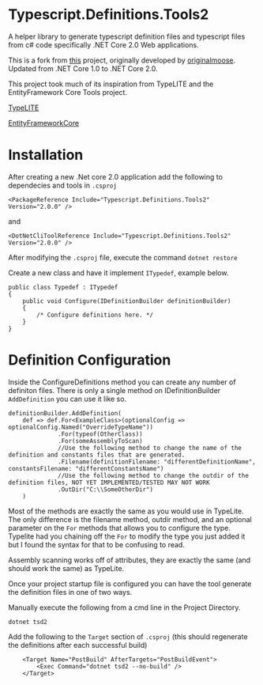 # Typescript.Definitions.Tools2

A helper library to generate typescript definition files and typescript files from c# code specifically .NET Core 2.0 Web applications.

This is a fork from [this](https://github.com/originalmoose/Typescript.Definitions.Tools) project, originally developed by [originalmoose](https://github.com/originalmoose).
Updated from .NET Core 1.0 to .NET Core 2.0.

This project took much of its inspiration from TypeLITE and the EntityFramework Core Tools project.

[TypeLITE](http://type.litesolutions.net/)

[EntityFrameworkCore](https://github.com/aspnet/EntityFramework)

# Installation

After creating a new .Net core 2.0 application add the following to dependecies and tools in `.csproj`
    
    <PackageReference Include="Typescript.Definitions.Tools2" Version="2.0.0" />

and

    <DotNetCliToolReference Include="Typescript.Definitions.Tools2" Version="2.0.0" />

After modifying the `.csproj` file, execute the command `dotnet restore`

Create a new class and have it implement `ITypedef`, example below.

    public class Typedef : ITypedef
    {
        public void Configure(IDefinitionBuilder definitionBuilder)
        {
        	/* Configure definitions here. */
        }
    }

# Definition Configuration

Inside the ConfigureDefinitions method you can create any number of definiton files. There is only a single method on IDefinitionBuilder `AddDefinition` you can use it like so.

    definitionBuilder.AddDefinition(
        def => def.For<ExampleClass>(optionalConfig => optionalConfig.Named("OverrideTypeName"))
                  .For(typeof(OtherClass))
                  .For(someAssemblyToScan)
                  //Use the following method to change the name of the definition and constants files that are generated.
                  .Filename(definitionFilename: "differentDefinitionName", constantsFilename: "differentConstantsName") 
                  //Use the following method to change the outdir of the definition files, NOT YET IMPLEMENTED/TESTED MAY NOT WORK
                  .OutDir("C:\\SomeOtherDir")
        )

Most of the methods are exactly the same as you would use in TypeLite. The only difference is the filename method, outdir method, and an optional parameter on the `For` methods that allows you to configure the type. Typelite had you chaining off the `For` to modify the type you just added it but I found the syntax for that to be confusing to read.

Assembly scanning works off of attributes, they are exactly the same (and should work the same) as TypeLite.

Once your project startup file is configured you can have the tool generate the definition files in one of two ways.

Manually execute the following from a cmd line in the Project Directory.
    
    dotnet tsd2

Add the following to the `Target` section of `.csproj` (this should regenerate the definitions after each successful build)

        <Target Name="PostBuild" AfterTargets="PostBuildEvent">
            <Exec Command="dotnet tsd2 --no-build" />
        </Target>
